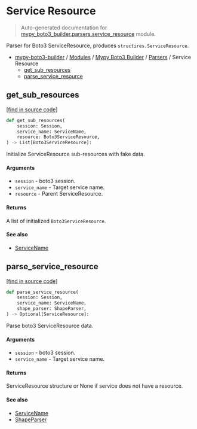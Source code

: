 # Service Resource

> Auto-generated documentation for [mypy_boto3_builder.parsers.service_resource](https://github.com/vemel/mypy_boto3_builder/blob/master/mypy_boto3_builder/parsers/service_resource.py) module.

Parser for Boto3 ServiceResource, produces `structires.ServiceResource`.

- [mypy-boto3-builder](../../README.md#mypy_boto3_builder) / [Modules](../../MODULES.md#mypy-boto3-builder-modules) / [Mypy Boto3 Builder](../index.md#mypy-boto3-builder) / [Parsers](index.md#parsers) / Service Resource
    - [get_sub_resources](#get_sub_resources)
    - [parse_service_resource](#parse_service_resource)

## get_sub_resources

[[find in source code]](https://github.com/vemel/mypy_boto3_builder/blob/master/mypy_boto3_builder/parsers/service_resource.py#L104)

```python
def get_sub_resources(
    session: Session,
    service_name: ServiceName,
    resource: Boto3ServiceResource,
) -> List[Boto3ServiceResource]:
```

Initialize ServiceResource sub-resources with fake data.

#### Arguments

- `session` - boto3 session.
- `service_name` - Target service name.
- `resource` - Parent ServiceResource.

#### Returns

A list of initialized `Boto3ServiceResource`.

#### See also

- [ServiceName](../service_name.md#servicename)

## parse_service_resource

[[find in source code]](https://github.com/vemel/mypy_boto3_builder/blob/master/mypy_boto3_builder/parsers/service_resource.py#L30)

```python
def parse_service_resource(
    session: Session,
    service_name: ServiceName,
    shape_parser: ShapeParser,
) -> Optional[ServiceResource]:
```

Parse boto3 ServiceResource data.

#### Arguments

- `session` - boto3 session.
- `service_name` - Target service name.

#### Returns

ServiceResource structure or None if service does not have a resource.

#### See also

- [ServiceName](../service_name.md#servicename)
- [ShapeParser](shape_parser.md#shapeparser)
